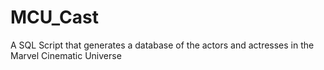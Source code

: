 # MCU_Cast
A SQL Script that generates a database of the actors and actresses in the Marvel Cinematic Universe
